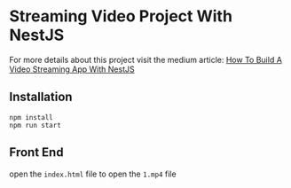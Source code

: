 # Streaming Video Project With NestJS
For more details about this project visit the medium article: 
[How To Build A Video Streaming App With NestJS]()

## Installation
```
npm install
npm run start
```

## Front End
open the `index.html` file to open the `1.mp4` file